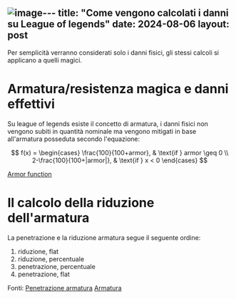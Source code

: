 ![image](https://github.com/user-attachments/assets/3d85dd03-d9d4-49e8-bc39-25ac48ad4a29)---
title: "Come vengono calcolati i danni su League of legends"
date: 2024-08-06
layout: post
---

Per semplicità verranno considerati solo i danni fisici, gli stessi calcoli si applicano a quelli magici.

# Armatura/resistenza magica e danni effettivi

Su league of legends esiste il concetto di armatura, i danni fisici non vengono subiti in quantità nominale ma vengono mitigati in base all'armatura posseduta secondo l'equazione:

$$
f(x) = 
\begin{cases} 
    \frac{100}{100+armor}, & \text{if } armor \geq 0 \\
    2-\frac{100}{100+|armor|}, & \text{if } x < 0 
\end{cases}
$$

[Armor function](!assets/armor_function.png)

# Il calcolo della riduzione dell'armatura
La penetrazione e la riduzione armatura segue il seguente ordine:

1) riduzione, flat
2) riduzione, percentuale
3) penetrazione, percentuale
4) penetrazione, flat


Fonti:
[Penetrazione armatura](https://leagueoflegends.fandom.com/wiki/Armor_penetration)
[Armatura](https://leagueoflegends.fandom.com/wiki/Armor)
